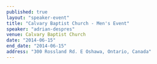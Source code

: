 ```yaml
---
published: true
layout: "speaker-event"
title: "Calvary Baptist Church - Men's Event"
speaker: "adrian-despres"
venue: Calvary Baptist Church
date: "2014-06-15"
end_date: "2014-06-15"
address: "300 Rossland Rd. E Oshawa, Ontario, Canada"
---
```


